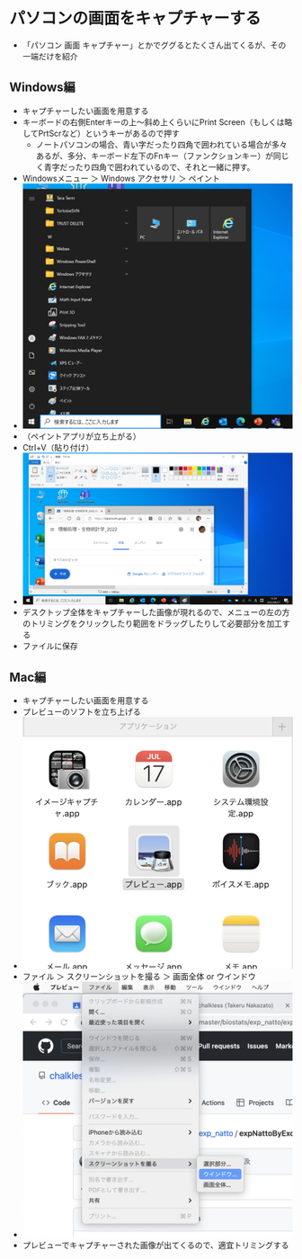 # パソコンの画面をキャプチャーする
- 「パソコン 画面 キャプチャー」とかでググるとたくさん出てくるが、その一端だけを紹介

## Windows編
- キャプチャーしたい画面を用意する
- キーボードの右側Enterキーの上～斜め上くらいにPrint Screen（もしくは略してPrtScrなど）というキーがあるので押す
  - ノートパソコンの場合、青い字だったり四角で囲われている場合が多々あるが、多分、キーボード左下のFnキー（ファンクションキー）が同じく青字だったり四角で囲われているので、それと一緒に押す。
- Windowsメニュー ＞ Windows アクセサリ ＞ ペイント
- ![Winメニューからペイントを立ち上げる](images/startPaint.png)
- （ペイントアプリが立ち上がる）
- Ctrl+V（貼り付け）
- ![画面がキャプチャーされる](images/paint.png)
- デスクトップ全体をキャプチャーした画像が現れるので、メニューの左の方のトリミングをクリックしたり範囲をドラッグしたりして必要部分を加工する
- ファイルに保存

## Mac編
- キャプチャーしたい画面を用意する
- プレビューのソフトを立ち上げる
- ![プレビューアプリ](images/preview.png)
- ファイル ＞ スクリーンショットを撮る ＞ 画面全体 or ウインドウ
- ![プレビューでの画面キャプチャ](images/screen.capture.png)
- プレビューでキャプチャーされた画像が出てくるので、適宜トリミングする

